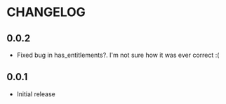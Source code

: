 # CHANGELOG

## 0.0.2

* Fixed bug in has_entitlements?. I'm not sure how it was ever correct :(

## 0.0.1

* Initial release
